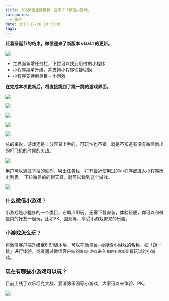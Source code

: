 ```yaml
---
title: iOS微信重磅更新，迎来了「微信小游戏」
categories:
  - 技术
date: 2017-12-28 19:53:05
tags:
---
```


**赶着圣诞节的结束，微信迎来了新版本 v6.6.1 的更新。**

![](https://ws2.sinaimg.cn/large/006tNc79gy1fmwmcobp5hj30ku0lowgw.jpg)

- 主界面新增任务栏，下拉可以找到用过的小程序
- 小程序菜单升级，并支持小程序快捷切换
- 小程序支持新类目 - 小游戏

**在完成本次更新后，将直接跳到了跳一跳的游戏界面。**

![](https://ws1.sinaimg.cn/large/006tNc79gy1fmwm9qb19cj30ku11274y.jpg)

![](https://ws1.sinaimg.cn/large/006tNc79gy1fmwm9zl5bbj30ku112myp.jpg)

![](https://ws2.sinaimg.cn/large/006tNc79gy1fmwmauodkkj30ku112dh9.jpg)

![](https://ws3.sinaimg.cn/large/006tNc79gy1fmwmb26k84j30ku112mya.jpg)

![](https://ws2.sinaimg.cn/large/006tNc79gy1fmwn9j7jj3j30ku112q3x.jpg)

总的来说，游戏还是十分容易上手的，可玩性也不错。就是不知道有没有微信新出的打飞机的时候的火热。

![](https://ws1.sinaimg.cn/large/006tNc79gy1fmwpqntgsqj30hs0vk3z5.jpg)

用户可以通过下拉的动作，唤出任务栏，打开最近使用过的小程序或进入小程序历史列表。
下拉微信的的聊天框，就可以看到这个游戏。

![](https://ws4.sinaimg.cn/large/006tNc79gy1fmwpmc451fj30ku0ks0tx.jpg)

### 什么微信小游戏？

小游戏是小程序的一个类目，它即点即玩，无需下载安装，体验轻便，你可以和微信内的好友一起玩，比如PK、围观等，享受小游戏带来的乐趣。

### 小游戏怎么玩？

将微信客户端升级至6.6.1版本后，可以在微信`搜一搜`搜索小游戏的名称，如「跳一跳」进行体验，或者通过微信客户端的`发现-游戏`进入`我的小游戏`查看玩过的小游戏。

### 现在有哪些小游戏可以玩？

目前上线了欢乐坦克大战、爱消除乐园等小游戏，大家可以来体验、PK。

![](https://ws1.sinaimg.cn/large/006tNc79gy1fmwpy24rbej30ku2i2akh.jpg)